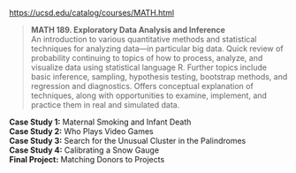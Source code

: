 https://ucsd.edu/catalog/courses/MATH.html
> **MATH 189. Exploratory Data Analysis and Inference**  
An introduction to various quantitative methods and statistical techniques for analyzing data—in particular big data. Quick review of probability continuing to topics of how to process, analyze, and visualize data using statistical language R. Further topics include basic inference, sampling, hypothesis testing, bootstrap methods, and regression and diagnostics. Offers conceptual explanation of techniques, along with opportunities to examine, implement, and practice them in real and simulated data.

**Case Study 1:** Maternal Smoking and Infant Death  
**Case Study 2:** Who Plays Video Games  
**Case Study 3:** Search for the Unusual Cluster in the Palindromes  
**Case Study 4:** Calibrating a Snow Gauge  
**Final Project:** Matching Donors to Projects
